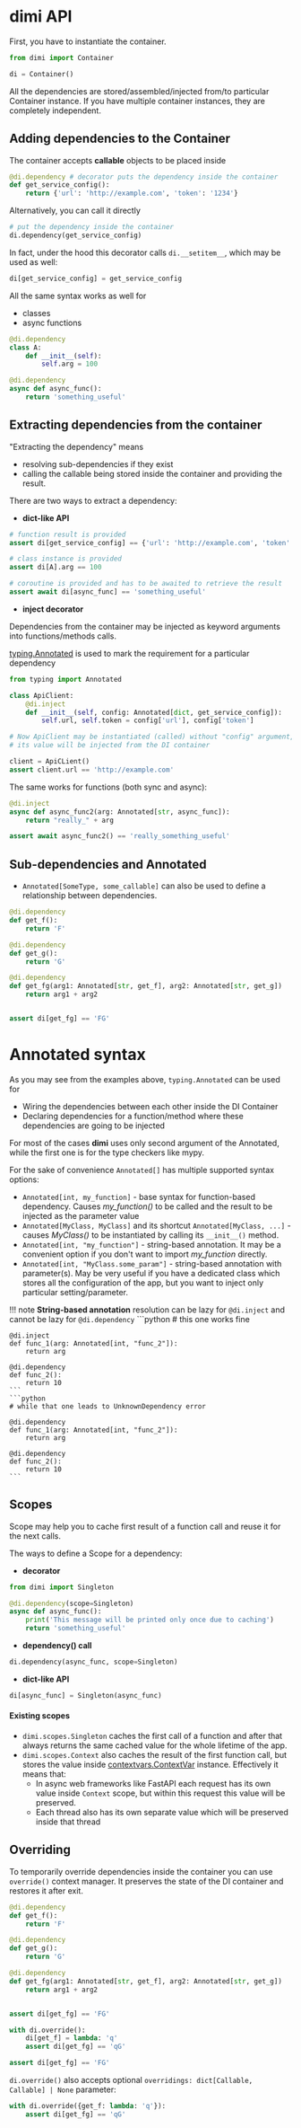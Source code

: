 # dimi API

First, you have to instantiate the container.

```python
from dimi import Container

di = Container()
```

All the dependencies are stored/assembled/injected from/to particular Container instance. If you have multiple container instances, they are completely independent.


## Adding dependencies to the Container

The container accepts **callable** objects to be placed inside

```python
@di.dependency # decorator puts the dependency inside the container
def get_service_config():
    return {'url': 'http://example.com', 'token': '1234'}

```
Alternatively, you can call it directly

```python
# put the dependency inside the container
di.dependency(get_service_config)
```

In fact, under the hood this decorator calls `di.__setitem__`, which may be used as well:

```python
di[get_service_config] = get_service_config
```

All the same syntax works as well for

* classes
* async functions

```python
@di.dependency
class A:
    def __init__(self):
        self.arg = 100

@di.dependency
async def async_func():
    return 'something_useful'
```


## Extracting dependencies from the container

"Extracting the dependency" means

* resolving sub-dependencies if they exist
* calling the callable being stored inside the container and providing the result.

There are two ways to extract a dependency:

* **dict-like API**

```python
# function result is provided
assert di[get_service_config] == {'url': 'http://example.com', 'token': 'abcdef123'}

# class instance is provided
assert di[A].arg == 100

# coroutine is provided and has to be awaited to retrieve the result
assert await di[async_func] == 'something_useful'
```

* **inject decorator**

Dependencies from the container may be injected as keyword arguments into functions/methods calls.

[typing.Annotated](https://docs.python.org/3/library/typing.html#typing.Annotated) is used to mark the requirement for a particular dependency

```python
from typing import Annotated

class ApiClient:
    @di.inject
    def __init__(self, config: Annotated[dict, get_service_config]):
        self.url, self.token = config['url'], config['token']

# Now ApiClient may be instantiated (called) without "config" argument,
# its value will be injected from the DI container

client = ApiCLient()
assert client.url == 'http://example.com'
```

The same works for functions (both sync and async):

```python
@di.inject
async def async_func2(arg: Annotated[str, async_func]):
    return "really_" + arg

assert await async_func2() == 'really_something_useful'
```

## Sub-dependencies and Annotated

* `Annotated[SomeType, some_callable]` can also be used to define a relationship between dependencies.

```python
@di.dependency
def get_f():
    return 'F'

@di.dependency
def get_g():
    return 'G'

@di.dependency
def get_fg(arg1: Annotated[str, get_f], arg2: Annotated[str, get_g])
    return arg1 + arg2


assert di[get_fg] == 'FG'
```

# Annotated syntax

As you may see from the examples above, `typing.Annotated` can be used for

* Wiring the dependencies between each other inside the DI Container
* Declaring dependencies for a function/method where these dependencies are going to be injected

For most of the cases **dimi** uses only second argument of the Annotated, while the first one is for the type checkers like mypy.

For the sake of convenience `Annotated[]` has multiple supported syntax options:

* `Annotated[int, my_function]` - base syntax for function-based dependency. Causes *my_function()* to be called and the result to be injected as the parameter value
* `Annotated[MyClass, MyClass]` and its shortcut `Annotated[MyClass, ...]` - causes *MyClass()* to be instantiated by calling its `__init__()` method.
* `Annotated[int, "my_function"]` - string-based annotation. It may be a convenient option if you don't want to import *my_function* directly.
* `Annotated[int, "MyClass.some_param"]` - string-based annotation with parameter(s). May be very useful if you have a dedicated class which stores all the configuration of the app, but you want to inject only particular setting/parameter.

!!! note
    **String-based annotation** resolution can be lazy for `@di.inject` and cannot be lazy for `@di.dependency`
    ```python
    # this one works fine

    @di.inject
    def func_1(arg: Annotated[int, "func_2"]):
        return arg

    @di.dependency
    def func_2():
        return 10
    ```
    ```python
    # while that one leads to UnknownDependency error

    @di.dependency
    def func_1(arg: Annotated[int, "func_2"]):
        return arg

    @di.dependency
    def func_2():
        return 10
    ```


## Scopes

Scope may help you to cache first result of a function call and reuse it for the next calls.

The ways to define a Scope for a dependency:

* **decorator**
```python
from dimi import Singleton

@di.dependency(scope=Singleton)
async def async_func():
    print('This message will be printed only once due to caching')
    return 'something_useful'
```

* **dependency() call**

```python
di.dependency(async_func, scope=Singleton)
```

* **dict-like API**

```python
di[async_func] = Singleton(async_func)
```

#### Existing scopes

* `dimi.scopes.Singleton` caches the first call of a function and after that always returns the same cached value for the whole lifetime of the app.
* `dimi.scopes.Context` also caches the result of the first function call, but stores the value inside [contextvars.ContextVar](https://docs.python.org/3/library/contextvars.html) instance. Effectively it means that:
    * In async web frameworks like FastAPI each request has its own value inside `Context` scope, but within this request this value will be preserved.
    * Each thread also has its own separate value which will be preserved inside that thread


## Overriding

To temporarily override dependencies inside the container you can use `override()` context manager. It preserves the state of the DI container and restores it after exit.

```python
@di.dependency
def get_f():
    return 'F'

@di.dependency
def get_g():
    return 'G'

@di.dependency
def get_fg(arg1: Annotated[str, get_f], arg2: Annotated[str, get_g])
    return arg1 + arg2


assert di[get_fg] == 'FG'

with di.override():
    di[get_f] = lambda: 'q'
    assert di[get_fg] == 'qG'

assert di[get_fg] == 'FG'
```

`di.override()` also accepts optional `overridings: dict[Callable, Callable] | None` parameter:

```python
with di.override({get_f: lambda: 'q'}):
    assert di[get_fg] == 'qG'
```
